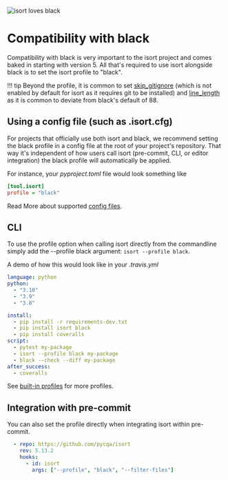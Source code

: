 ![isort loves black](https://raw.githubusercontent.com/pycqa/isort/main/art/isort_loves_black.png)

# Compatibility with black

Compatibility with black is very important to the isort project and comes baked in starting with version 5.
All that's required to use isort alongside black is to set the isort profile to "black".

!!! tip
    Beyond the profile, it is common to set [skip_gitignore](https://pycqa.github.io/isort/docs/configuration/options.html#skip-gitignore) (which is not enabled by default for isort as it requires git to be installed) and [line_length](https://pycqa.github.io/isort/docs/configuration/options.html#line-length) as it is common to deviate from black's default of 88.


## Using a config file (such as .isort.cfg)

For projects that officially use both isort and black, we recommend setting the black profile in a config file at the root of your project's repository.
That way it's independent of how users call isort (pre-commit, CLI, or editor integration) the black profile will automatically be applied.

For instance, your _pyproject.toml_ file would look something like

```ini
[tool.isort]
profile = "black"
```

Read More about supported [config files](https://pycqa.github.io/isort/docs/configuration/config_files.html).

## CLI

To use the profile option when calling isort directly from the commandline simply add the --profile black argument: `isort --profile black`.

A demo of how this would look like in your _.travis.yml_

```yaml
language: python
python:
  - "3.10"
  - "3.9"
  - "3.8"

install:
  - pip install -r requirements-dev.txt
  - pip install isort black
  - pip install coveralls
script:
  - pytest my-package
  - isort --profile black my-package
  - black --check --diff my-package
after_success:
  - coveralls

```

See [built-in profiles](https://pycqa.github.io/isort/docs/configuration/profiles.html) for more profiles.

## Integration with pre-commit

You can also set the profile directly when integrating isort within pre-commit.

```yaml
  - repo: https://github.com/pycqa/isort
    rev: 5.13.2
    hooks:
      - id: isort
        args: ["--profile", "black", "--filter-files"]
```
